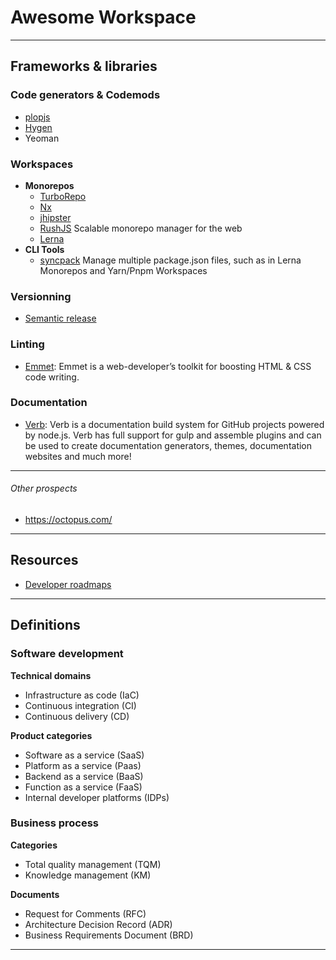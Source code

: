 # Awesome Workspace



---------------------------------------------------------------------------------------------------
## Frameworks & libraries

### Code generators & Codemods
* [plopjs](https://github.com/plopjs/plop)
* [Hygen](/)
* Yeoman



### Workspaces

* __Monorepos__
  * [TurboRepo](https://turborepo.org/)
  * [Nx](https://nx.dev/)
  * [jhipster](https://www.jhipster.tech/installation/)
  * [RushJS](https://rushjs.io/) Scalable monorepo manager for the web
  * [Lerna](/)
* __CLI Tools__
  * [syncpack](https://github.com/JamieMason/syncpack) Manage multiple package.json files, such as in Lerna Monorepos and Yarn/Pnpm Workspaces

### Versionning 
* [Semantic release](https://github.com/semantic-release/semantic-release/blob/master/docs/usage/installation.md#installation)
  
### Linting
* [Emmet](https://github.com/emmetio/emmet#readme): Emmet is a web-developer’s toolkit for boosting HTML & CSS code writing.


### Documentation
* [Verb](https://github.com/verbose/verb/tree/dev): Verb is a documentation build system for GitHub projects powered by node.js. Verb has full support for gulp and assemble plugins and can be used to create documentation generators, themes, documentation websites and much more!



-----------------------------------------------------
###### Other prospects  
* https://octopus.com/


---------------------------------------------------------------------------------------------------
## Resources  
* [Developer roadmaps](https://roadmap.sh/)

---------------------------------------------------------------------------------------------------
## Definitions

### Software development

__Technical domains__  
* Infrastructure as code (IaC)
* Continuous integration (CI)
* Continuous delivery (CD)

__Product categories__  
* Software as a service (SaaS)
* Platform as a service (Paas)
* Backend as a service (BaaS)
* Function as a service (FaaS)
* Internal developer platforms (IDPs)


### Business process
__Categories__
* Total quality management (TQM)
* Knowledge management (KM)

__Documents__  
* Request for Comments (RFC)
* Architecture Decision Record (ADR)
* Business Requirements Document (BRD)


---------------------------------------------------------------------------------------------------

[portainer]: https://www.portainer.io/
[backstage_io]: https://backstage.io/
